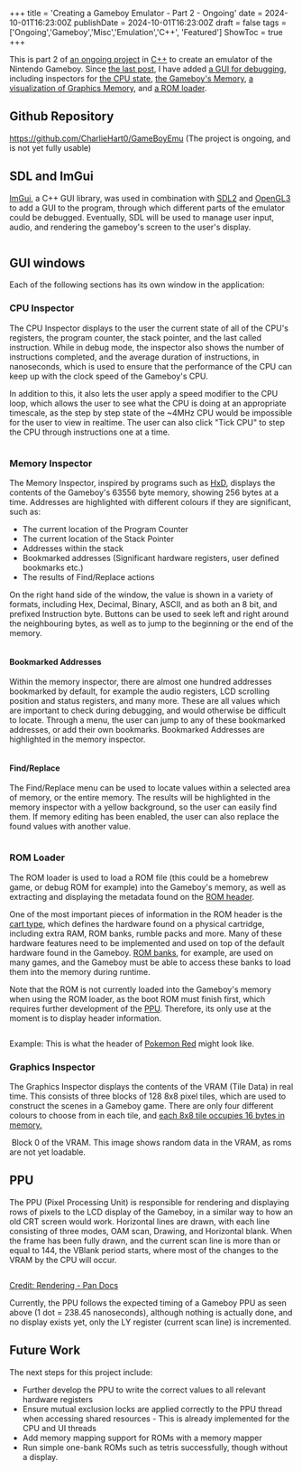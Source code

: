 +++
title = 'Creating a Gameboy Emulator - Part 2 - Ongoing'
date = 2024-10-01T16:23:00Z
publishDate = 2024-10-01T16:23:00Z
draft = false
tags = ['Ongoing','Gameboy','Misc','Emulation','C++', 'Featured']
ShowToc = true
+++

This is part 2 of [an ongoing project](https://charliehart.dev/tags/emulation/) in [C++](https://charliehart.dev/tags/c++) to create an emulator of the Nintendo Gameboy. Since [the last post](https://charliehart.dev/misc/gameboy-emulator-en/), I have added [a GUI for debugging](https://charliehart.dev/misc/gameboy-emulator-part2-en/#sdl-and-imgui), including inspectors for [the CPU state](https://charliehart.dev/misc/gameboy-emulator-part2-en/#cpu-inspector), [the Gameboy's Memory](https://charliehart.dev/misc/gameboy-emulator-part2-en/#memory-inspector), [a visualization of Graphics Memory](https://charliehart.dev/misc/gameboy-emulator-part2-en/#graphics-inspector), and [a ROM loader](https://charliehart.dev/misc/gameboy-emulator-part2-en/#rom-loader).

## Github Repository

https://github.com/CharlieHart0/GameBoyEmu
(The project is ongoing, and is not yet fully usable)

## SDL and ImGui

[ImGui](https://github.com/ocornut/imgui), a C++ GUI library, was used in combination with [SDL2](https://www.libsdl.org/) and [OpenGL3](https://www.opengl.org/) to add a GUI to the program, through which different parts of the emulator could be debugged. Eventually, SDL will be used to manage user input, audio, and rendering the gameboy's screen to the user's display. 

<img title="" src="https://i.imgur.com/un18AY8.png" alt="">

## GUI windows

Each of the following sections has its own window in the application:

### CPU Inspector

The CPU Inspector displays to the user the current state of all of the CPU's registers, the program counter, the stack pointer, and the last called instruction. While in debug mode, the inspector also shows the number of instructions completed, and the average duration of instructions, in nanoseconds, which is used to ensure that the performance of the CPU can keep up with the clock speed of the Gameboy's CPU.

 In addition to this, it also lets the user apply a speed modifier to the CPU loop, which allows the user to see what the CPU is doing at an appropriate timescale, as the step by step state of the ~4MHz CPU would be impossible for the user to view in realtime. The user can also click "Tick CPU" to step the CPU through instructions one at a time.

<img title="" src="https://i.imgur.com/4hioobZ.png" alt="">

### Memory Inspector

The Memory Inspector, inspired by programs such as [HxD](https://mh-nexus.de/en/hxd/), displays the contents of the Gameboy's 63556 byte memory, showing 256 bytes at a time. Addresses are highlighted with different colours if they are significant, such as:

- The current location of the Program Counter
- The current location of the Stack Pointer
- Addresses within the stack
- Bookmarked addresses (Significant hardware registers, user defined bookmarks etc.)
- The results of Find/Replace actions

On the right hand side of the window, the value is shown in a variety of formats, including Hex, Decimal, Binary, ASCII, and as both an 8 bit, and prefixed Instruction byte. Buttons can be used to seek left and right around the neighbouring bytes, as well as to jump to the beginning or the end of the memory.

<img title="" src="https://i.imgur.com/aN2cWiD.png" alt="">

#### Bookmarked Addresses

Within the memory inspector, there are almost one hundred addresses bookmarked by default, for example the audio registers, LCD scrolling position and status registers, and many more. These are all values which are important to check during debugging, and would otherwise be difficult to locate. Through a menu, the user can jump to any of these bookmarked addresses, or add their own bookmarks. Bookmarked Addresses are highlighted in the memory inspector.

<img title="" src="https://i.imgur.com/IjqY2WQ.png" alt="">

#### Find/Replace

The Find/Replace menu can be used to locate values within a selected area of memory, or the entire memory. The results will be highlighted in the memory inspector with a yellow background, so the user can easily find them. If memory editing has been enabled, the user can also replace the found values with another value.

<img title="" src="https://i.imgur.com/mAFiRbJ.png" alt="">

### ROM Loader

The ROM loader is used to load a ROM file (this could be a homebrew game, or debug ROM for example) into the Gameboy's memory, as well as extracting and displaying the metadata found on the [ROM header](https://gbdev.io/pandocs/The_Cartridge_Header.html).

One of the most important pieces of information in the ROM header is the [cart type](https://gbdev.io/pandocs/The_Cartridge_Header.html#0147--cartridge-type), which defines the hardware found on a physical cartridge, including extra RAM, ROM banks, rumble packs and more. Many of these hardware features need to be implemented and used on top of the default hardware found in the Gameboy. [ROM banks](https://gbdev.io/pandocs/MBCs.html#mbcs), for example, are used on many games, and the Gameboy must be able to access these banks to load them into the memory during runtime. 

Note that the ROM is not currently loaded into the Gameboy's memory when using the ROM loader, as the boot ROM must finish first, which requires further development of the [PPU](https://charliehart.dev/misc/gameboy-emulator-part2-en/#ppu). Therefore, its only use at the moment is to display header information.

<img title="" src="https://i.imgur.com/IhShysn.png" alt="">

Example: This is what the header of [Pokemon Red](https://en.wikipedia.org/wiki/Pok%C3%A9mon_Red,_Blue,_and_Yellow) might look like.

### Graphics Inspector

The Graphics Inspector displays the contents of the VRAM (Tile Data) in real time. This consists of three blocks of 128 8x8 pixel tiles, which are used to construct the scenes in a Gameboy game. There are only four different colours to choose from in each tile, and [each 8x8 tile occupies 16 bytes in memory.](https://gbdev.io/pandocs/Tile_Data.html)

<img title="" src="https://i.imgur.com/JTWrQcM.png" alt=""> Block 0 of the VRAM. This image shows random data in the VRAM, as roms are not yet loadable.

## PPU

The PPU (Pixel Processing Unit) is responsible for rendering and displaying rows of pixels to the LCD display of the Gameboy, in a similar way to how an old CRT screen would work. Horizontal lines are drawn, with each line consisting of three modes, OAM scan, Drawing, and Horizontal blank. When the frame has been fully drawn, and the current scan line is more than or equal to 144, the VBlank period starts, where most of the changes to the VRAM by the CPU will occur.

<img title="" src="https://i.imgur.com/3n1505i.png" alt="">

[Credit: Rendering - Pan Docs](https://gbdev.io/pandocs/Rendering.html#ppu-modes)

Currently, the PPU follows the expected timing of a Gameboy PPU as seen above (1 dot = 238.45 nanoseconds), although nothing is actually done, and no display exists yet, only the LY register (current scan line) is incremented.

## Future Work

The next steps for this project include:

- Further develop the PPU to write the correct values to all relevant hardware registers
- Ensure mutual exclusion locks are applied correctly to the PPU thread when accessing shared resources - This is already implemented for the CPU and UI threads
- Add memory mapping support for ROMs with a memory mapper
- Run simple one-bank ROMs such as tetris successfully, though without a display.
